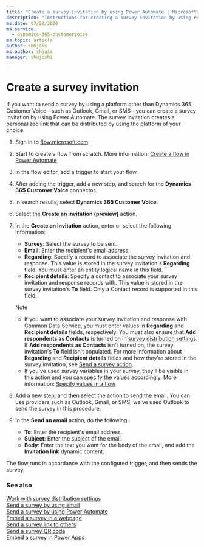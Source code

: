 ```yaml
---
title: "Create a survey invitation by using Power Automate | MicrosoftDocs"
description: "Instructions for creating a survey invitation by using Power Automate"
ms.date: 07/29/2020
ms.service: 
  - dynamics-365-customervoice
ms.topic: article
author: sbmjais
ms.author: shjais
manager: shujoshi
---
```


# Create a survey invitation

If you want to send a survey by using a platform other than Dynamics 365 Customer Voice&mdash;such as Outlook, Gmail, or SMS&mdash;you can create a survey invitation by using Power Automate. The survey invitation creates a personalized link that can be distributed by using the platform of your choice.

1. Sign in to [flow.microsoft.com](https://flow.microsoft.com).

2. Start to create a flow from scratch. More information: [Create a flow in Power Automate](https://docs.microsoft.com/flow/get-started-logic-flow)

3. In the flow editor, add a trigger to start your flow.

4. After adding the trigger, add a new step, and search for the **Dynamics 365 Customer Voice** connector.

5. In search results, select **Dynamics 365 Customer Voice**. 

6. Select the **Create an invitation (preview)** action.

7. In the **Create an invitation** action, enter or select the following information:

    - **Survey**: Select the survey to be sent.
    - **Email**: Enter the recipient's email address.
    - **Regarding**: Specify a record to associate the survey invitation and response. This value is stored in the survey invitation's **Regarding** field. You must enter an entity logical name in this field.
    - **Recipient details**: Specify a contact to associate your survey invitation and response records with. This value is stored in the survey invitation's **To** field. Only a Contact record is supported in this field.

    > [!NOTE]
    > - If you want to associate your survey invitation and response with Common Data Service, you must enter values in **Regarding** and **Recipient details** fields, respectively. You must also ensure that **Add respondents as Contacts** is turned on in [survey distribution settings](distribution-settings.md#respondents). If **Add respondents as Contacts** isn't turned on, the survey invitation's **To** field isn't populated. For more information about **Regarding** and **Recipient details** fields and how they're stored in the survey invitation, see [Send a survey action](send-survey-flow.md#send-a-survey-action).
    > - If you've used survey variables in your survey, they'll be visible in this action and you can specify the values accordingly. More information: [Specify values in a flow](personalize-survey.md#specify-values-in-a-flow)

8. Add a new step, and then select the action to send the email. You can use providers such as Outlook, Gmail, or SMS; we've used Outlook to send the survey in this procedure.

9. In the **Send an email** action, do the following:

    - **To**: Enter the recipient's email address.
    - **Subject**: Enter the subject of the email.
    - **Body**: Enter the text you want for the body of the email, and add the **Invitation link** dynamic content.

<!-- Shubham: Will update as per flow 
    After entering the required details, the flow looks as shown in the following image:
-->
The flow runs in accordance with the configured trigger, and then sends the survey.

### See also

[Work with survey distribution settings](distribution-settings.md)<br>
[Send a survey by using email](send-survey-email.md)<br>
[Send a survey by using Power Automate](send-survey-flow.md)<br>
[Embed a survey in a webpage](embed-web-page.md)<br>
[Send a survey link to others](send-survey-link.md)<br>
[Send a survey QR code](send-survey-qrcode.md)<br>
[Embed a survey in Power Apps](embed-survey-powerapps.md)
